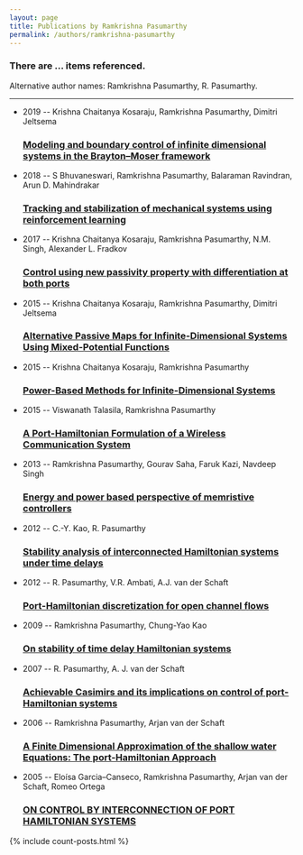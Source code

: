 ```yaml
---
layout: page
title: Publications by Ramkrishna Pasumarthy
permalink: /authors/ramkrishna-pasumarthy
---
```


<h3 id="number-posts">There are ... items referenced.</h3>
<p id='info-authors'>Alternative author names: Ramkrishna Pasumarthy, R. Pasumarthy.</p>
<hr />
<ul class="post-list">
<li><span class='post-meta'>2019 -- Krishna Chaitanya Kosaraju, Ramkrishna Pasumarthy, Dimitri Jeltsema</span><h3><a class='post-link' href="{{ site.baseurl }}/modeling-and-boundary-control-of-infinite-dimensional-systems-in-the-brayton-moser-framework">Modeling and boundary control of infinite dimensional systems in the Brayton–Moser framework</a></h3></li>
<li><span class='post-meta'>2018 -- S Bhuvaneswari, Ramkrishna Pasumarthy, Balaraman Ravindran, Arun D. Mahindrakar</span><h3><a class='post-link' href="{{ site.baseurl }}/tracking-and-stabilization-of-mechanical-systems-using-reinforcement-learning">Tracking and stabilization of mechanical systems using reinforcement learning</a></h3></li>
<li><span class='post-meta'>2017 -- Krishna Chaitanya Kosaraju, Ramkrishna Pasumarthy, N.M. Singh, Alexander L. Fradkov</span><h3><a class='post-link' href="{{ site.baseurl }}/control-using-new-passivity-property-with-differentiation-at-both-ports">Control using new passivity property with differentiation at both ports</a></h3></li>
<li><span class='post-meta'>2015 -- Krishna Chaitanya Kosaraju, Ramkrishna Pasumarthy, Dimitri Jeltsema</span><h3><a class='post-link' href="{{ site.baseurl }}/alternative-passive-maps-for-infinite-dimensional-systems-using-mixed-potential-functions">Alternative Passive Maps for Infinite-Dimensional Systems Using Mixed-Potential Functions</a></h3></li>
<li><span class='post-meta'>2015 -- Krishna Chaitanya Kosaraju, Ramkrishna Pasumarthy</span><h3><a class='post-link' href="{{ site.baseurl }}/power-based-methods-for-infinite-dimensional-systems">Power-Based Methods for Infinite-Dimensional Systems</a></h3></li>
<li><span class='post-meta'>2015 -- Viswanath Talasila, Ramkrishna Pasumarthy</span><h3><a class='post-link' href="{{ site.baseurl }}/a-port-hamiltonian-formulation-of-a-wireless-communication-system">A Port-Hamiltonian Formulation of a Wireless Communication System</a></h3></li>
<li><span class='post-meta'>2013 -- Ramkrishna Pasumarthy, Gourav Saha, Faruk Kazi, Navdeep Singh</span><h3><a class='post-link' href="{{ site.baseurl }}/energy-and-power-based-perspective-of-memristive-controllers">Energy and power based perspective of memristive controllers</a></h3></li>
<li><span class='post-meta'>2012 -- C.-Y. Kao, R. Pasumarthy</span><h3><a class='post-link' href="{{ site.baseurl }}/stability-analysis-of-interconnected-hamiltonian-systems-under-time-delays">Stability analysis of interconnected Hamiltonian systems under time delays</a></h3></li>
<li><span class='post-meta'>2012 -- R. Pasumarthy, V.R. Ambati, A.J. van der Schaft</span><h3><a class='post-link' href="{{ site.baseurl }}/port-hamiltonian-discretization-for-open-channel-flows">Port-Hamiltonian discretization for open channel flows</a></h3></li>
<li><span class='post-meta'>2009 -- Ramkrishna Pasumarthy, Chung-Yao Kao</span><h3><a class='post-link' href="{{ site.baseurl }}/on-stability-of-time-delay-hamiltonian-systems">On stability of time delay Hamiltonian systems</a></h3></li>
<li><span class='post-meta'>2007 -- R. Pasumarthy, A. J. van der Schaft</span><h3><a class='post-link' href="{{ site.baseurl }}/achievable-casimirs-and-its-implications-on-control-of-port-hamiltonian-systems">Achievable Casimirs and its implications on control of port-Hamiltonian systems</a></h3></li>
<li><span class='post-meta'>2006 -- Ramkrishna Pasumarthy, Arjan van der Schaft</span><h3><a class='post-link' href="{{ site.baseurl }}/a-finite-dimensional-approximation-of-the-shallow-water-equations-the-port-hamiltonian-approach">A Finite Dimensional Approximation of the shallow water Equations: The port-Hamiltonian Approach</a></h3></li>
<li><span class='post-meta'>2005 -- Eloísa Garcia–Canseco, Ramkrishna Pasumarthy, Arjan van der Schaft, Romeo Ortega</span><h3><a class='post-link' href="{{ site.baseurl }}/on-control-by-interconnection-of-port-hamiltonian-systems">ON CONTROL BY INTERCONNECTION OF PORT HAMILTONIAN SYSTEMS</a></h3></li>

</ul>
{% include count-posts.html %}
